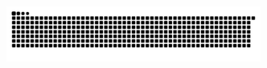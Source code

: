 <img src="https://github.com/guruashish-dev/guruashish-dev/blob/output/snake.svg" alt="Snake animation" />
